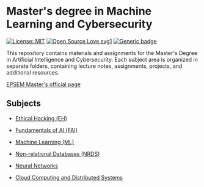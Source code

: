 # Master's degree in Machine Learning and Cybersecurity
 [![License: MIT](https://img.shields.io/badge/License-MIT-yellow.svg)](https://opensource.org/licenses/MIT)
 [![Open Source Love svg1](https://badges.frapsoft.com/os/v1/open-source.svg?v=103)](https://github.com/ellerbrock/open-source-badges/)
 [![Generic badge](https://img.shields.io/badge/STATUS-IN_PROGRESS-COLOR.svg)](https://shields.io/)


This repository contains materials and assignments for the Master's Degree in Artificial Intelligence and Cybersecurity. Each subject area is organized in separate folders, containing lecture notes, assignments, projects, and additional resources.

[EPSEM Master's official page](https://epsem.upc.edu/ca/estudis/masters-universitaris/merit)

## Subjects

* [Ethical Hacking (EH)](./EH/)

* [Fundamentals of AI (FAI)](./FAI/)

* [Machine Learning (ML)](./ML/)

* [Non-relational Databases (NRDS)](./NRDS/)

* [Neural Networks](./NN/)

* [Cloud Computing and Distributed Systems](./CCDS/)


